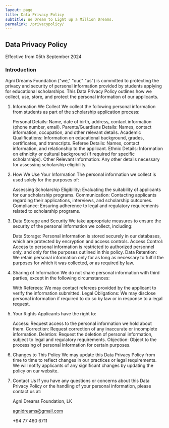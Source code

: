 ```yaml
---
layout: page
title: Data Privacy Policy
subtitle: We Dream to Light up a Million Dreams.
permalink: /privacypolicy/
---
```


## Data Privacy Policy
Effective from 05th September 2024

### Introduction

Agni Dreams Foundation ("we," "our," "us") is committed to protecting the privacy and security of personal information provided by students applying for educational scholarships. This Data Privacy Policy outlines how we collect, use, store, and protect the personal information of our applicants.

1. Information We Collect
We collect the following personal information from students as part of the scholarship application process:

    Personal Details: Name, date of birth, address, contact information (phone number, email).
Parents/Guardians Details: Names, contact information, occupation, and other relevant details.
Academic Qualifications: Information on educational background, grades, certificates, and transcripts.
Referee Details: Names, contact information, and relationship to the applicant.
Ethnic Details: Information on ethnicity or cultural background (if required for specific scholarships).
Other Relevant Information: Any other details necessary for assessing scholarship eligibility.

2. How We Use Your Information
The personal information we collect is used solely for the purposes of:

    Assessing Scholarship Eligibility: Evaluating the suitability of applicants for our scholarship programs.
Communication: Contacting applicants regarding their applications, interviews, and scholarship outcomes.
Compliance: Ensuring adherence to legal and regulatory requirements related to scholarship programs.

3. Data Storage and Security
We take appropriate measures to ensure the security of the personal information we collect, including:

    Data Storage: Personal information is stored securely in our databases, which are protected by encryption and access controls.
Access Control: Access to personal information is restricted to authorized personnel only, and only for the purposes outlined in this policy.
Data Retention: We retain personal information only for as long as necessary to fulfill the purposes for which it was collected, or as required by law.

4. Sharing of Information
We do not share personal information with third parties, except in the following circumstances:

    With Referees: We may contact referees provided by the applicant to verify the information submitted.
Legal Obligations: We may disclose personal information if required to do so by law or in response to a legal request.

5. Your Rights
Applicants have the right to:

    Access: Request access to the personal information we hold about them.
Correction: Request correction of any inaccurate or incomplete information.
Deletion: Request the deletion of personal information, subject to legal and regulatory requirements.
Objection: Object to the processing of personal information for certain purposes.

6. Changes to This Policy
We may update this Data Privacy Policy from time to time to reflect changes in our practices or legal requirements. We will notify applicants of any significant changes by updating the policy on our website.

7. Contact Us
If you have any questions or concerns about this Data Privacy Policy or the handling of your personal information, please contact us at:

    Agni Dreams Foundation, LK

    agnidreams@gmail.com

    +94 77 460 6711